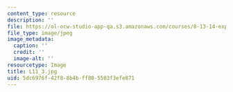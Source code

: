 ```yaml
---
content_type: resource
description: ''
file: https://ol-ocw-studio-app-qa.s3.amazonaws.com/courses/8-13-14-experimental-physics-i-ii-junior-lab-fall-2016-spring-2017/5dc6976f42f88b4bff805503f3efe871_L11_3.jpg
file_type: image/jpeg
image_metadata:
  caption: ''
  credit: ''
  image-alt: ''
resourcetype: Image
title: L11_3.jpg
uid: 5dc6976f-42f8-8b4b-ff80-5503f3efe871
---
```

